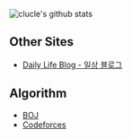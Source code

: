 ![clucle's github stats](https://github-readme-stats.vercel.app/api?username=clucle&show_icons=true)

## Other Sites
* [Daily Life Blog - 일상 블로그](https://clucle.tistory.com/)

## Algorithm
* [BOJ](https://www.acmicpc.net/user/jdj1211)
* [Codeforces](http://codeforces.com/profile/jdj1211)

